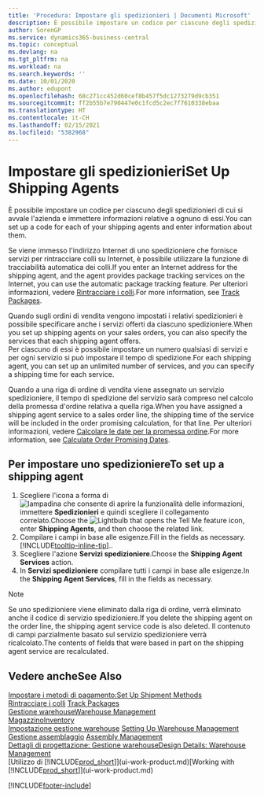```yaml
---
title: 'Procedura: Impostare gli spedizionieri | Documenti Microsoft'
description: È possibile impostare un codice per ciascuno degli spedizionieri di cui si avvale l'azienda e immettere informazioni relative a ognuno di essi.
author: SorenGP
ms.service: dynamics365-business-central
ms.topic: conceptual
ms.devlang: na
ms.tgt_pltfrm: na
ms.workload: na
ms.search.keywords: ''
ms.date: 10/01/2020
ms.author: edupont
ms.openlocfilehash: 68c271cc452d60cef8b457f5dc1273279d9cb351
ms.sourcegitcommit: ff2b55b7e790447e0c1fcd5c2ec7f7610338ebaa
ms.translationtype: HT
ms.contentlocale: it-CH
ms.lasthandoff: 02/15/2021
ms.locfileid: "5382968"
---
```

# <a name="set-up-shipping-agents"></a><span data-ttu-id="ed1af-103">Impostare gli spedizionieri</span><span class="sxs-lookup"><span data-stu-id="ed1af-103">Set Up Shipping Agents</span></span>
<span data-ttu-id="ed1af-104">È possibile impostare un codice per ciascuno degli spedizionieri di cui si avvale l'azienda e immettere informazioni relative a ognuno di essi.</span><span class="sxs-lookup"><span data-stu-id="ed1af-104">You can set up a code for each of your shipping agents and enter information about them.</span></span>  

<span data-ttu-id="ed1af-105">Se viene immesso l'indirizzo Internet di uno spedizioniere che fornisce servizi per rintracciare colli su Internet, è possibile utilizzare la funzione di tracciabilità automatica dei colli.</span><span class="sxs-lookup"><span data-stu-id="ed1af-105">If you enter an Internet address for the shipping agent, and the agent provides package tracking services on the Internet, you can use the automatic package tracking feature.</span></span> <span data-ttu-id="ed1af-106">Per ulteriori informazioni, vedere [Rintracciare i colli](sales-how-track-packages.md).</span><span class="sxs-lookup"><span data-stu-id="ed1af-106">For more information, see [Track Packages](sales-how-track-packages.md).</span></span>

<span data-ttu-id="ed1af-107">Quando sugli ordini di vendita vengono impostati i relativi spedizionieri è possibile specificare anche i servizi offerti da ciascuno spedizioniere.</span><span class="sxs-lookup"><span data-stu-id="ed1af-107">When you set up shipping agents on your sales orders, you can also specify the services that each shipping agent offers.</span></span>  
<span data-ttu-id="ed1af-108">Per ciascuno di essi è possibile impostare un numero qualsiasi di servizi e per ogni servizio si può impostare il tempo di spedizione.</span><span class="sxs-lookup"><span data-stu-id="ed1af-108">For each shipping agent, you can set up an unlimited number of services, and you can specify a shipping time for each service.</span></span>  

<span data-ttu-id="ed1af-109">Quando a una riga di ordine di vendita viene assegnato un servizio spedizioniere, il tempo di spedizione del servizio sarà compreso nel calcolo della promessa d'ordine relativa a quella riga.</span><span class="sxs-lookup"><span data-stu-id="ed1af-109">When you have assigned a shipping agent service to a sales order line, the shipping time of the service will be included in the order promising calculation, for that line.</span></span> <span data-ttu-id="ed1af-110">Per ulteriori informazioni, vedere [Calcolare le date per la promessa ordine](sales-how-to-calculate-order-promising-dates.md).</span><span class="sxs-lookup"><span data-stu-id="ed1af-110">For more information, see [Calculate Order Promising Dates](sales-how-to-calculate-order-promising-dates.md).</span></span>

## <a name="to-set-up-a-shipping-agent"></a><span data-ttu-id="ed1af-111">Per impostare uno spedizioniere</span><span class="sxs-lookup"><span data-stu-id="ed1af-111">To set up a shipping agent</span></span>  
1.  <span data-ttu-id="ed1af-112">Scegliere l'icona a forma di ![lampadina che consente di aprire la funzionalità delle informazioni](media/ui-search/search_small.png "Informazioni sull'operazione che si desidera eseguire"), immettere **Spedizionieri** e quindi scegliere il collegamento correlato.</span><span class="sxs-lookup"><span data-stu-id="ed1af-112">Choose the ![Lightbulb that opens the Tell Me feature](media/ui-search/search_small.png "Tell me what you want to do") icon, enter **Shipping Agents**, and then choose the related link.</span></span>  
2.  <span data-ttu-id="ed1af-113">Compilare i campi in base alle esigenze.</span><span class="sxs-lookup"><span data-stu-id="ed1af-113">Fill in the fields as necessary.</span></span> [!INCLUDE[tooltip-inline-tip](includes/tooltip-inline-tip_md.md)]<span data-ttu-id="ed1af-114">.</span><span class="sxs-lookup"><span data-stu-id="ed1af-114">.</span></span>  
3.  <span data-ttu-id="ed1af-115">Scegliere l'azione **Servizi spedizioniere**.</span><span class="sxs-lookup"><span data-stu-id="ed1af-115">Choose the **Shipping Agent Services** action.</span></span>
4. <span data-ttu-id="ed1af-116">In **Servizi spedizioniere** compilare tutti i campi in base alle esigenze.</span><span class="sxs-lookup"><span data-stu-id="ed1af-116">In the **Shipping Agent Services**, fill in the fields as necessary.</span></span>

> [!NOTE]  
>  <span data-ttu-id="ed1af-117">Se uno spedizioniere viene eliminato dalla riga di ordine, verrà eliminato anche il codice di servizio spedizioniere.</span><span class="sxs-lookup"><span data-stu-id="ed1af-117">If you delete the shipping agent on the order line, the shipping agent service code is also deleted.</span></span> <span data-ttu-id="ed1af-118">Il contenuto di campi parzialmente basato sul servizio spedizioniere verrà ricalcolato.</span><span class="sxs-lookup"><span data-stu-id="ed1af-118">The contents of fields that were based in part on the shipping agent service are recalculated.</span></span>  

## <a name="see-also"></a><span data-ttu-id="ed1af-119">Vedere anche</span><span class="sxs-lookup"><span data-stu-id="ed1af-119">See Also</span></span>
[<span data-ttu-id="ed1af-120">Impostare i metodi di pagamento:</span><span class="sxs-lookup"><span data-stu-id="ed1af-120">Set Up Shipment Methods</span></span>](sales-how-set-up-shipment-methods.md)  
<span data-ttu-id="ed1af-121">[Rintracciare i colli](sales-how-track-packages.md)  </span><span class="sxs-lookup"><span data-stu-id="ed1af-121">[Track Packages](sales-how-track-packages.md)  </span></span>  
[<span data-ttu-id="ed1af-122">Gestione warehouse</span><span class="sxs-lookup"><span data-stu-id="ed1af-122">Warehouse Management</span></span>](warehouse-manage-warehouse.md)  
[<span data-ttu-id="ed1af-123">Magazzino</span><span class="sxs-lookup"><span data-stu-id="ed1af-123">Inventory</span></span>](inventory-manage-inventory.md)  
<span data-ttu-id="ed1af-124">[Impostazione gestione warehouse](warehouse-setup-warehouse.md)   </span><span class="sxs-lookup"><span data-stu-id="ed1af-124">[Setting Up Warehouse Management](warehouse-setup-warehouse.md)   </span></span>  
<span data-ttu-id="ed1af-125">[Gestione assemblaggio](assembly-assemble-items.md)  </span><span class="sxs-lookup"><span data-stu-id="ed1af-125">[Assembly Management](assembly-assemble-items.md)  </span></span>  
[<span data-ttu-id="ed1af-126">Dettagli di progettazione: Gestione warehouse</span><span class="sxs-lookup"><span data-stu-id="ed1af-126">Design Details: Warehouse Management</span></span>](design-details-warehouse-management.md)  
<span data-ttu-id="ed1af-127">[Utilizzo di [!INCLUDE[prod_short](includes/prod_short.md)]](ui-work-product.md)</span><span class="sxs-lookup"><span data-stu-id="ed1af-127">[Working with [!INCLUDE[prod_short](includes/prod_short.md)]](ui-work-product.md)</span></span>  


[!INCLUDE[footer-include](includes/footer-banner.md)]